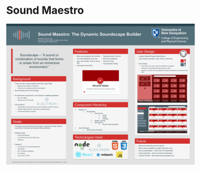 # Sound Maestro

![alt text](https://github.com/aprusik/soundscape/blob/master/7652.jpg "Sound Maestro prestation poster")
